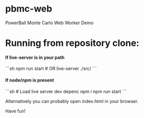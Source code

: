 # pbmc-web
PowerBall Monte Carlo Web Worker Demo

# Running from repository clone:
<h4> If live-server is in your path</h4>
```sh
npm run start
# OR
live-server ./src/
```

<h4>If node/npm is present</h4>
```sh
# Load live server dev depenc
npm i
npm run start
```

Alternatively you can probably open index.html in your browser.

Have fun!

